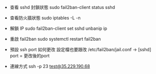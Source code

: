 
* 查看 sshd 封鎖狀態
sudo fail2ban-client status sshd

* 查看防火牆狀態
sudo iptables -L -n

* 解鎖 IP
sudo fail2ban-client set sshd unbanip ip

* 重啟 fail2ban
sudo systemctl restart fail2ban

* 預設 ssh port 如何更改 設定檔也要跟改
/etc/fail2ban/jail.conf -> [sshd] port = 更改後的port

* 連線方式
ssh -p 23 test@35.229.190.68